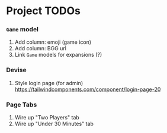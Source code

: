 # Project TODOs

### `Game` model
1. Add column: emoji (game icon)
2. Add column: BGG url
3. Link `Game` models for expansions (?)

### Devise
1. Style login page (for admin)
    https://tailwindcomponents.com/component/login-page-20

### Page Tabs
1. Wire up "Two Players" tab
2. Wire up "Under 30 Minutes" tab
